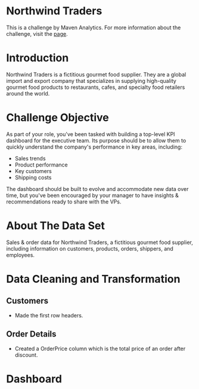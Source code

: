 # Northwind Traders
This is a challenge by Maven Analytics. For more information about the challenge, visit the [page](https://www.mavenanalytics.io/challenges/maven-northwind-challenge/24).
# Introduction
Northwind Traders is a fictitious gourmet food supplier. They are a global import and export company that specializes in supplying high-quality gourmet food products to restaurants, cafes, and specialty food retailers around the world.

# Challenge Objective
As part of your role, you've been tasked with building a top-level KPI dashboard for the executive team. Its purpose should be to allow them to quickly understand the company's performance in key areas, including:
- Sales trends
- Product performance
- Key customers
- Shipping costs

The dashboard should be built to evolve and accommodate new data over time, but you've been encouraged by your manager to have insights & recommendations ready to share with the VPs. 

# About The Data Set
Sales & order data for Northwind Traders, a fictitious gourmet food supplier, including information on customers, products, orders, shippers, and employees.

# Data Cleaning and Transformation
## Customers
- Made the first row headers.

## Order Details
- Created a OrderPrice column which is the total price of an order after discount.

# Dashboard
